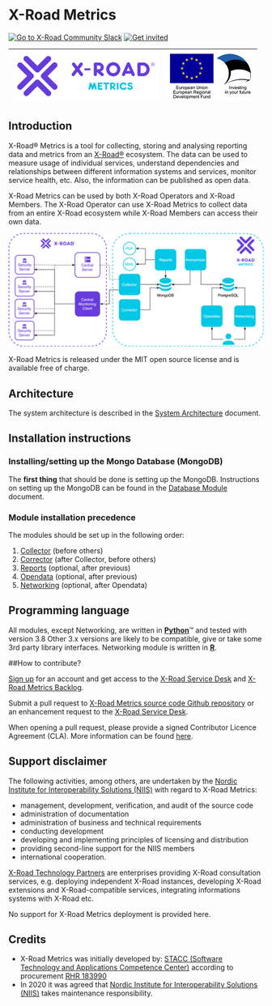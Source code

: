 # X-Road Metrics

[![Go to X-Road Community Slack](https://img.shields.io/badge/Go%20to%20Community%20Slack-grey.svg)](https://jointxroad.slack.com/)
[![Get invited](https://img.shields.io/badge/No%20Slack-Get%20invited-green.svg)](https://x-road.global/join-the-xroad-community)

| [![X-ROAD](docs/img/xroad-metrics-100.png)](https://x-road.global/) | ![European Union / European Regional Development Fund / Investing in your future](docs/img/eu_rdf_100_en.png "Documents that are tagged with EU/SF logos must keep the logos until 1.11.2022. If it has not stated otherwise in the documentation. If new documentation is created  using EU/SF resources the logos must be tagged appropriately so that the deadline for logos could be found.") |
| :-------------------------------------------------- | -------------------------: |

## Introduction

X-Road® Metrics is a tool for collecting, storing and analysing reporting data and metrics from an [X-Road®](https://github.com/nordic-institute/X-Road) ecosystem. The data can be used to measure usage of individual services, understand dependencies and relationships between different information systems and services, monitor service health, etc. Also, the information can be published as open data.

X-Road Metrics can be used by both X-Road Operators and X-Road Members. The X-Road Operator can use X-Road Metrics to collect data from an entire X-Road ecosystem while X-Road Members can access their own data.

![X-Road Metrics Overview](docs/img/x-road-metrics-official-modules.png)

X-Road Metrics is released under the MIT open source license and is available free of charge.

## Architecture

The system architecture is described in the [System Architecture](./docs/system_architecture.md) document.

## Installation instructions

### Installing/setting up the Mongo Database (MongoDB)

The **first thing** that should be done is setting up the MongoDB. 
Instructions on setting up the MongoDB can be found in the [Database Module](./docs/database_module.md) document.

### Module installation precedence

The modules should be set up in the following order:
 
1. [Collector](./docs/collector_module.md) (before others)
2. [Corrector](./docs/corrector_module.md) (after Collector, before others)
3. [Reports](./docs/reports_module.md) (optional, after previous)
4. [Opendata](./docs/opendata_module.md) (optional, after previous)
5. [Networking](./docs/networking_module.md) (optional, after Opendata)

## Programming language

All modules, except Networking, are written in [**Python**](https://www.python.org/)&trade; and tested with version 3.8 
Other 3.x versions are likely to be compatible, give or take some 3rd party library interfaces.
Networking module is written in [**R**](https://www.r-project.org/).

##How to contribute?

[Sign up](https://jira.niis.org/secure/Signup!default.jspa) for an account and
get access to the [X-Road Service Desk](https://jira.niis.org/servicedesk/customer/portal/1) and
[X-Road Metrics Backlog](https://jira.niis.org/projects/OPMONDEV/).

Submit a pull request to [X-Road Metrics source code Github repository](https://github.com/nordic-institute/X-Road-Metrics)
or an enhancement request to the [X-Road Service Desk](https://jira.niis.org/servicedesk/customer/portal/1).

When opening a pull request, please provide a signed Contributor Licence Agreement (CLA). More information can be found [here](https://github.com/nordic-institute/X-Road-development/#contributor-licence-agreement).

## Support disclaimer

The following activities, among others, are undertaken by the
[Nordic Institute for Interoperability Solutions (NIIS)](https://www.niis.org/)
with regard to X-Road Metrics:

* management, development, verification, and audit of the source code
* administration of documentation
* administration of business and technical requirements
* conducting development
* developing and implementing principles of licensing and distribution
* providing second-line support for the NIIS members
* international cooperation.

[X-Road Technology Partners](https://x-road.global/xroad-technology-partners) are enterprises providing X-Road consultation services, e.g. deploying independent X-Road instances, developing X-Road extensions and X-Road-compatible services, integrating informations systems with X-Road etc.

No support for X-Road Metrics deployment is provided here.

## Credits

* X-Road Metrics was initially developed by: [STACC (Software Technology and Applications Competence Center)](https://www.stacc.ee/en/) according to procurement [RHR 183990](https://riigihanked.riik.ee/register/hange/183990)
* In 2020 it was agreed that [Nordic Institute for Interoperability Solutions (NIIS)](https://www.niis.org/) takes maintenance responsibility.
